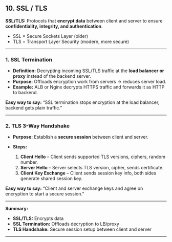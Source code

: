 ## 10. SSL / TLS

**SSL/TLS:** Protocols that **encrypt data** between client and server to ensure **confidentiality, integrity, and authentication**.

* SSL = Secure Sockets Layer (older)
* TLS = Transport Layer Security (modern, more secure)

---

### 1. SSL Termination

* **Definition:** Decrypting incoming SSL/TLS traffic at the **load balancer or proxy** instead of the backend server.
* **Purpose:** Offloads encryption work from servers → reduces server load.
* **Example:** ALB or Nginx decrypts HTTPS traffic and forwards it as HTTP to backend.

**Easy way to say:** “SSL termination stops encryption at the load balancer, backend gets plain traffic.”

---

### 2. TLS 3-Way Handshake

* **Purpose:** Establish a **secure session** between client and server.
* **Steps:**

  1. **Client Hello** – Client sends supported TLS versions, ciphers, random number.
  2. **Server Hello** – Server selects TLS version, cipher, sends certificate.
  3. **Client Key Exchange** – Client sends session key info, both sides generate shared session key.

**Easy way to say:** “Client and server exchange keys and agree on encryption to start a secure session.”

---

**Summary:**

* **SSL/TLS:** Encrypts data
* **SSL Termination:** Offloads decryption to LB/proxy
* **TLS Handshake:** Secure session setup between client and server

---
